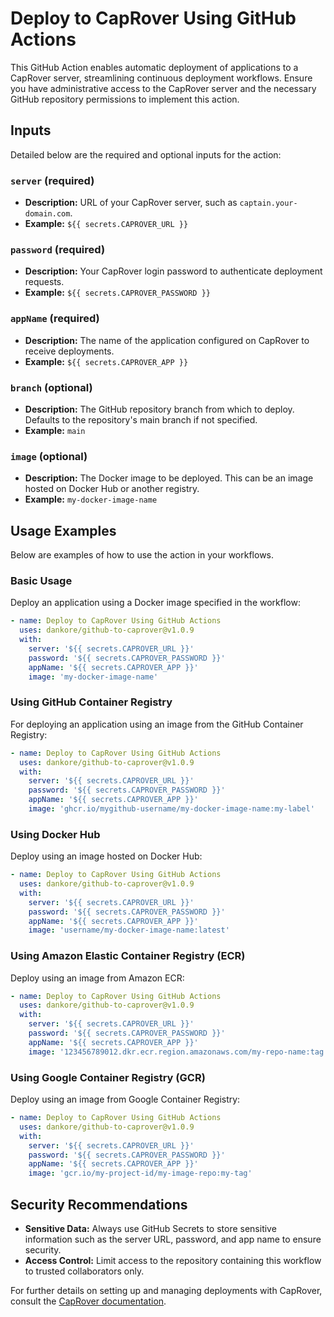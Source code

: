 # Deploy to CapRover Using GitHub Actions

This GitHub Action enables automatic deployment of applications to a CapRover server, streamlining continuous deployment workflows. Ensure you have administrative access to the CapRover server and the necessary GitHub repository permissions to implement this action.

## Inputs

Detailed below are the required and optional inputs for the action:

### `server` (required)
- **Description:** URL of your CapRover server, such as `captain.your-domain.com`.
- **Example:** `${{ secrets.CAPROVER_URL }}`

### `password` (required)
- **Description:** Your CapRover login password to authenticate deployment requests.
- **Example:** `${{ secrets.CAPROVER_PASSWORD }}`

### `appName` (required)
- **Description:** The name of the application configured on CapRover to receive deployments.
- **Example:** `${{ secrets.CAPROVER_APP }}`

### `branch` (optional)
- **Description:** The GitHub repository branch from which to deploy. Defaults to the repository's main branch if not specified.
- **Example:** `main`

### `image` (optional)
- **Description:** The Docker image to be deployed. This can be an image hosted on Docker Hub or another registry.
- **Example:** `my-docker-image-name`

## Usage Examples

Below are examples of how to use the action in your workflows.

### Basic Usage
Deploy an application using a Docker image specified in the workflow:

```yaml
- name: Deploy to CapRover Using GitHub Actions
  uses: dankore/github-to-caprover@v1.0.9
  with:
    server: '${{ secrets.CAPROVER_URL }}'
    password: '${{ secrets.CAPROVER_PASSWORD }}'
    appName: '${{ secrets.CAPROVER_APP }}'
    image: 'my-docker-image-name'
```

### Using GitHub Container Registry
For deploying an application using an image from the GitHub Container Registry:

```yaml
- name: Deploy to CapRover Using GitHub Actions
  uses: dankore/github-to-caprover@v1.0.9
  with:
    server: '${{ secrets.CAPROVER_URL }}'
    password: '${{ secrets.CAPROVER_PASSWORD }}'
    appName: '${{ secrets.CAPROVER_APP }}'
    image: 'ghcr.io/mygithub-username/my-docker-image-name:my-label'
```

### Using Docker Hub
Deploy using an image hosted on Docker Hub:

```yaml
- name: Deploy to CapRover Using GitHub Actions
  uses: dankore/github-to-caprover@v1.0.9
  with:
    server: '${{ secrets.CAPROVER_URL }}'
    password: '${{ secrets.CAPROVER_PASSWORD }}'
    appName: '${{ secrets.CAPROVER_APP }}'
    image: 'username/my-docker-image-name:latest'
```

### Using Amazon Elastic Container Registry (ECR)
Deploy using an image from Amazon ECR:

```yaml
- name: Deploy to CapRover Using GitHub Actions
  uses: dankore/github-to-caprover@v1.0.9
  with:
    server: '${{ secrets.CAPROVER_URL }}'
    password: '${{ secrets.CAPROVER_PASSWORD }}'
    appName: '${{ secrets.CAPROVER_APP }}'
    image: '123456789012.dkr.ecr.region.amazonaws.com/my-repo-name:tag'
```

### Using Google Container Registry (GCR)
Deploy using an image from Google Container Registry:

```yaml
- name: Deploy to CapRover Using GitHub Actions
  uses: dankore/github-to-caprover@v1.0.9
  with:
    server: '${{ secrets.CAPROVER_URL }}'
    password: '${{ secrets.CAPROVER_PASSWORD }}'
    appName: '${{ secrets.CAPROVER_APP }}'
    image: 'gcr.io/my-project-id/my-image-repo:my-tag'
```

## Security Recommendations

- **Sensitive Data:** Always use GitHub Secrets to store sensitive information such as the server URL, password, and app name to ensure security.
- **Access Control:** Limit access to the repository containing this workflow to trusted collaborators only.

For further details on setting up and managing deployments with CapRover, consult the [CapRover documentation](https://caprover.com/).
